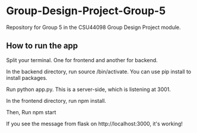 # Group-Design-Project-Group-5
Repository for Group 5 in the CSU44098 Group Design Project module. 

## How to run the app
Split your terminal. One for frontend and another for backend.

In the backend directory, run source /bin/activate. You can use pip install to install packages.

Run python app.py. This is a server-side, which is listening at 3001.

In the frontend directory, run npm install.

Then, Run npm start

If you see the message from flask on http://localhost:3000, it's working!